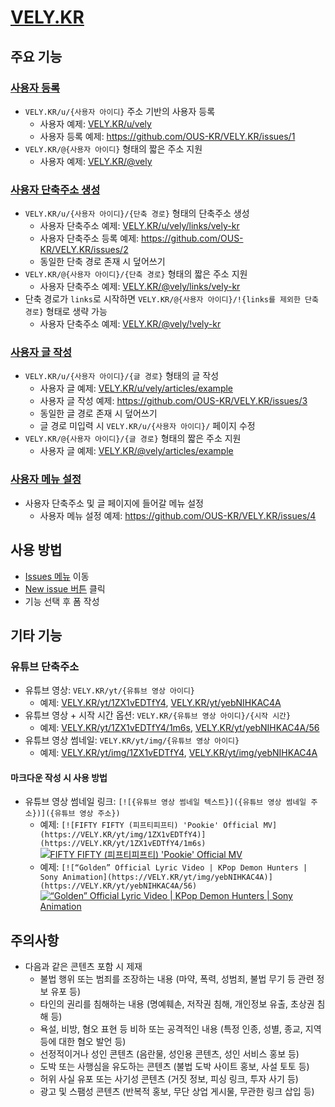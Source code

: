 # [VELY.KR](https://vely.kr)

## 주요 기능

### [사용자 등록](https://github.com/OUS-KR/VELY.KR/issues/new?template=01-user-register-by-issue.yml)

- `VELY.KR/u/{사용자 아이디}` 주소 기반의 사용자 등록
  - 사용자 예제: [VELY.KR/u/vely](https://vely.kr/u/vely)
  - 사용자 등록 예제: https://github.com/OUS-KR/VELY.KR/issues/1
- `VELY.KR/@{사용자 아이디}` 형태의 짧은 주소 지원
  - 사용자 예제: [VELY.KR/@vely](https://vely.kr/@vely)

### [사용자 단축주소 생성](https://github.com/OUS-KR/VELY.KR/issues/new?template=02-user-short-url-register-by-issue.yml)

- `VELY.KR/u/{사용자 아이디}/{단축 경로}` 형태의 단축주소 생성
  - 사용자 단축주소 예제: [VELY.KR/u/vely/links/vely-kr](https://vely.kr/u/vely/links/vely-kr)
  - 사용자 단축주소 등록 예제: https://github.com/OUS-KR/VELY.KR/issues/2
  - 동일한 단축 경로 존재 시 덮어쓰기
- `VELY.KR/@{사용자 아이디}/{단축 경로}` 형태의 짧은 주소 지원
  - 사용자 단축주소 예제: [VELY.KR/@vely/links/vely-kr](https://vely.kr/@vely/links/vely-kr)
- 단축 경로가 `links`로 시작하면 `VELY.KR/@{사용자 아이디}/!{links를 제외한 단축 경로}` 형태로 생략 가능
  - 사용자 단축주소 예제: [VELY.KR/@vely/!vely-kr](https://vely.kr/@vely/!vely-kr)

### [사용자 글 작성](https://github.com/OUS-KR/VELY.KR/issues/new?template=03-user-article-writing-by-issue.yml)

- `VELY.KR/u/{사용자 아이디}/{글 경로}` 형태의 글 작성
  - 사용자 글 예제: [VELY.KR/u/vely/articles/example](https://vely.kr/u/vely/articles/example)
  - 사용자 글 작성 예제: https://github.com/OUS-KR/VELY.KR/issues/3
  - 동일한 글 경로 존재 시 덮어쓰기
  - 글 경로 미입력 시 `VELY.KR/u/{사용자 아이디}/` 페이지 수정
- `VELY.KR/@{사용자 아이디}/{글 경로}` 형태의 짧은 주소 지원
  - 사용자 글 예제: [VELY.KR/@vely/articles/example](https://vely.kr/@vely/articles/example)
 
### [사용자 메뉴 설정](https://github.com/OUS-KR/VELY.KR/issues/new?template=04-user-menu-setting-by-issue.yml)

- 사용자 단축주소 및 글 페이지에 들어갈 메뉴 설정
  - 사용자 메뉴 설정 예제: https://github.com/OUS-KR/VELY.KR/issues/4

## 사용 방법

- [Issues 메뉴](https://github.com/OUS-KR/VELY.KR/issues) 이동
- [New issue 버튼](https://github.com/OUS-KR/VELY.KR/issues/new/choose) 클릭
- 기능 선택 후 폼 작성

## 기타 기능

### 유튜브 단축주소

- 유튜브 영상: `VELY.KR/yt/{유튜브 영상 아이디}`
  - 예제: [VELY.KR/yt/1ZX1vEDTfY4](https://vely.kr/yt/1ZX1vEDTfY4), [VELY.KR/yt/yebNIHKAC4A](https://vely.kr/yt/yebNIHKAC4A)
- 유튜브 영상 + 시작 시간 옵션: `VELY.KR/{유튜브 영상 아이디}/{시작 시간}`
  - 예제: [VELY.KR/yt/1ZX1vEDTfY4/1m6s](https://vely.kr/yt/1ZX1vEDTfY4/1m6s), [VELY.KR/yt/yebNIHKAC4A/56](https://vely.kr/yt/yebNIHKAC4A/56)
- 유튜브 영상 썸네일: `VELY.KR/yt/img/{유튜브 영상 아이디}`
  - 예제: [VELY.KR/yt/img/1ZX1vEDTfY4](https://vely.kr/yt/img/1ZX1vEDTfY4), [VELY.KR/yt/img/yebNIHKAC4A](https://vely.kr/yt/img/yebNIHKAC4A)

#### 마크다운 작성 시 사용 방법

- 유튜브 영상 썸네일 링크: `[![{유튜브 영상 썸네일 텍스트}]({유튜브 영상 썸네일 주소})]({유튜브 영상 주소})`
  - 예제: `[![FIFTY FIFTY (피프티피프티) 'Pookie' Official MV](https://VELY.KR/yt/img/1ZX1vEDTfY4)](https://VELY.KR/yt/1ZX1vEDTfY4/1m6s)`
  [![FIFTY FIFTY (피프티피프티) 'Pookie' Official MV](https://VELY.KR/yt/img/1ZX1vEDTfY4)](https://VELY.KR/yt/1ZX1vEDTfY4/1m6s)
  - 예제: `[![“Golden” Official Lyric Video | KPop Demon Hunters | Sony Animation](https://VELY.KR/yt/img/yebNIHKAC4A)](https://VELY.KR/yt/yebNIHKAC4A/56)`
  [![“Golden” Official Lyric Video | KPop Demon Hunters | Sony Animation](https://VELY.KR/yt/img/yebNIHKAC4A)](https://VELY.KR/yt/yebNIHKAC4A/56)

## 주의사항

- 다음과 같은 콘텐츠 포함 시 제재
  - 불법 행위 또는 범죄를 조장하는 내용 (마약, 폭력, 성범죄, 불법 무기 등 관련 정보 유포 등)
  - 타인의 권리를 침해하는 내용 (명예훼손, 저작권 침해, 개인정보 유출, 초상권 침해 등)
  - 욕설, 비방, 혐오 표현 등 비하 또는 공격적인 내용 (특정 인종, 성별, 종교, 지역 등에 대한 혐오 발언 등)
  - 선정적이거나 성인 콘텐츠 (음란물, 성인용 콘텐츠, 성인 서비스 홍보 등)
  - 도박 또는 사행심을 유도하는 콘텐츠 (불법 도박 사이트 홍보, 사설 토토 등)
  - 허위 사실 유포 또는 사기성 콘텐츠 (거짓 정보, 피싱 링크, 투자 사기 등)
  - 광고 및 스팸성 콘텐츠 (반복적 홍보, 무단 상업 게시물, 무관한 링크 삽입 등)